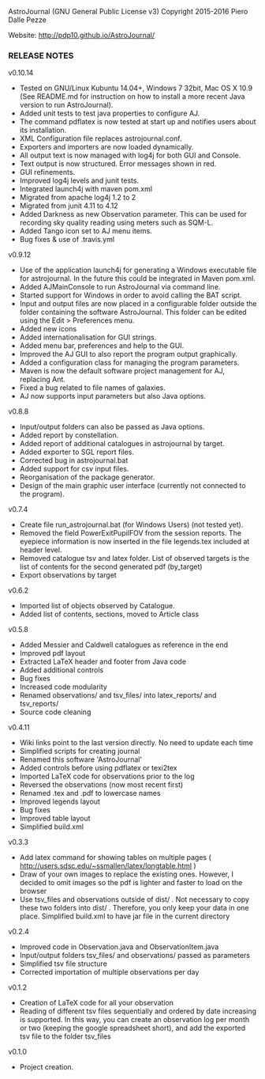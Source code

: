AstroJournal (GNU General Public License v3)
Copyright 2015-2016 Piero Dalle Pezze

Website: http://pdp10.github.io/AstroJournal/


### RELEASE NOTES


v0.10.14

- Tested on GNU/Linux Kubuntu 14.04+, Windows 7 32bit, Mac OS X 10.9 (See README.md for instruction on how to 
install a more recent Java version to run AstroJournal). 
- Added unit tests to test java properties to configure AJ.
- The command pdflatex is now tested at start up and notifies users about its installation.
- XML Configuration file replaces astrojournal.conf.
- Exporters and importers are now loaded dynamically.
- All output text is now managed with log4j for both GUI and Console.
- Text output is now structured. Error messages shown in red.
- GUI refinements.
- Improved log4j levels and junit tests.
- Integrated launch4j with maven pom.xml
- Migrated from apache log4j 1.2 to 2
- Migrated from junit 4.11 to 4.12
- Added Darkness as new Observation parameter. This can be used for recording sky quality reading using meters such as SQM-L.
- Added Tango icon set to AJ menu items.
- Bug fixes & use of .travis.yml

v0.9.12

- Use of the application launch4j for generating a Windows executable file 
for astrojournal. In the future this could be integrated in Maven pom.xml.
- Added AJMainConsole to run AstroJournal via command line.
- Started support for Windows in order to avoid calling the BAT script.
- Input and output files are now placed in a configurable folder outside 
the folder containing the software AstroJournal. This folder can be edited 
using the Edit > Preferences menu.
- Added new icons
- Added internationalisation for GUI strings.
- Added menu bar, preferences and help to the GUI.
- Improved the AJ GUI to also report the program output graphically.
- Added a configuration class for managing the program parameters.
- Maven is now the default software project management for AJ, replacing 
Ant.
- Fixed a bug related to file names of galaxies. 
- AJ now supports input parameters but also Java options. 

v0.8.8

- Input/output folders can also be passed as Java options.
- Added report by constellation.
- Added report of additional catalogues in astrojournal by target.
- Added exporter to SGL report files.
- Corrected bug in astrojournal.bat
- Added support for csv input files.
- Reorganisation of the package generator.
- Design of the main graphic user interface (currently not connected to the program).

v0.7.4

- Create file run_astrojournal.bat (for Windows Users) (not tested yet).
- Removed the field PowerExitPupilFOV from the session reports. The eyepiece information is now inserted in the file legends.tex included at header level.
- Removed catalogue tsv and latex folder. List of observed targets is the list of contents for the second generated pdf (by_target)
- Export observations by target

v0.6.2

- Imported list of objects observed by Catalogue.
- Added list of contents, sections, moved to Article class

v0.5.8

- Added Messier and Caldwell catalogues as reference in the end
- Improved pdf layout
- Extracted LaTeX header and footer from Java code
- Added additional controls
- Bug fixes
- Increased code modularity
- Renamed observations/ and tsv_files/ into latex_reports/ and tsv_reports/
- Source code cleaning

v0.4.11

- Wiki links point to the last version directly. No need to update each time 
- Simplified scripts for creating journal
- Renamed this software 'AstroJournal'
- Added controls before using pdflatex or texi2tex
- Imported LaTeX code for observations prior to the log
- Reversed the observations (now most recent first)
- Renamed .tex and .pdf to lowercase names
- Improved legends layout
- Bug fixes
- Improved table layout
- Simplified build.xml

v0.3.3

- Add latex command for showing tables on multiple pages 
( http://users.sdsc.edu/~ssmallen/latex/longtable.html )
- Draw of your own images to replace the existing ones. However, I 
decided to omit images so the pdf is lighter and faster to load on the browser
- Use tsv_files and observations outside of dist/ . Not necessary to copy 
these two folders into dist/ . Therefore, you only keep your data in one 
place. Simplified build.xml to have jar file in the current directory

v0.2.4

- Improved code in Observation.java and ObservationItem.java
- Input/output folders tsv_files/ and observations/ passed as parameters
- Simplified tsv file structure
- Corrected importation of multiple observations per day

v0.1.2

- Creation of LaTeX code for all your observation
- Reading of different tsv files sequentially and ordered by date increasing 
is supported. In this way, you can create an observation log per month or 
two (keeping the google spreadsheet short), and add the exported tsv file 
to the folder tsv_files

v0.1.0

- Project creation.